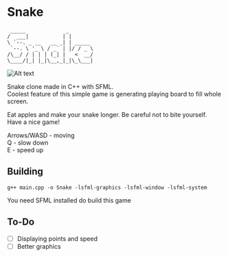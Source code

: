 # Snake
```
 _____             _        
/  ___|           | |       
\ `--. _ __   __ _| | _____ 
 `--. \ '_ \ / _` | |/ / _ \
/\__/ / | | | (_| |   <  __/
\____/|_| |_|\__,_|_|\_\___|

````
![Alt text](https://maciej.ml/projects/Snake/Snake.png)

Snake clone made in C++ with SFML.   
Coolest feature of this simple game is generating playing board to fill whole screen.

Eat apples and make your snake longer. Be careful not to bite yourself.   
Have a nice game!   

Arrows/WASD - moving   
Q - slow down   
E - speed up   

## Building
````shell
g++ main.cpp -o Snake -lsfml-graphics -lsfml-window -lsfml-system
````
You need SFML installed do build this game

## To-Do
* [ ] Displaying points and speed
* [ ] Better graphics

